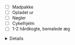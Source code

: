 - [ ] Madpakke
- [ ] Opladet ur
- [ ] Nøgler
- [ ] Cykelhjelm
- [ ] 1-2 hårdkogte, bemalede æg

<details>
### Torsdag
### Billedkunst
Opsamling på 3D-pyramider og vævning.

### Dansk
5.-6. lektion: Medbring 1-2 hårdkogte, bemalede æg til æggetril-leg.

* **Vi triller æg** ved Vandtårnet sammen med 4. øst :-)
</details>